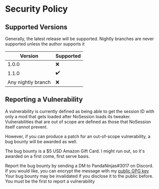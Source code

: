 # Security Policy

## Supported Versions

Generally, the latest release will be supported. Nightly branches are never supported unless the author supports it

| Version            | Supported |
|--------------------|-----------|
| 1.0.0              | ❌         |
| 1.1.0              | ✔️         |
| Any nightly branch | ❌         |
## Reporting a Vulnerability

A vulnerability is currently defined as being able to get the session ID with only a mod that gets loaded after NoSession loads its tweaker.<br>
Vulnerabilities that are out of scope are defined as those that NoSession itself cannot prevent.

However, if you can produce a patch for an out-of-scope vulnerability, a bug bounty will be awarded as well.

The bug bounty is a $5 USD Amazon Gift Card. I might run out, so it's awarded on a first come, first serve basis.

Report the bug bounty by sending a DM to PandaNinjas#3017 on Discord.<br>
If you would like, you can encrypt the message with my [public GPG key](https://raw.githubusercontent.com/pandaninjas/pandaninjas/main/pandaninjas-publickey.key)<br>
Your bug bounty may be invalidated if you disclose it to the public before. You must be the first to report a vulnerability

